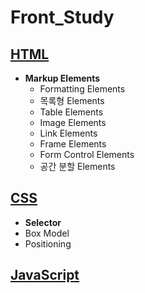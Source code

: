 # Front_Study

## [HTML](https://github.com/ljiwoo59/Front_Study/tree/main/HTML_CSS)
* **Markup Elements**
  * Formatting Elements
  * 목록형 Elements
  * Table Elements
  * Image Elements
  * Link Elements
  * Frame Elements
  * Form Control Elements
  * 공간 분할 Elements

## [CSS](https://github.com/ljiwoo59/Front_Study/tree/main/HTML_CSS)
* **Selector**
* Box Model
* Positioning

## [JavaScript]()
